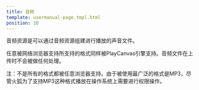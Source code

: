 ```yaml
---
title: 音频
template: usermanual-page.tmpl.html
position: 10
---
```


音频资源是可以通过音频资源组建进行播放的声音文件。

任意被网络浏览器支持所支持的格式同样被PlayCanvas引擎支持。音频文件在上传时不会被做任何处理。

注：不是所有的格式都被任意浏览器支持。由于被使用最广泛的格式是MP3，尽管火狐为了支持MP3这种格式播放在操作系统上需要进行权限操作。

